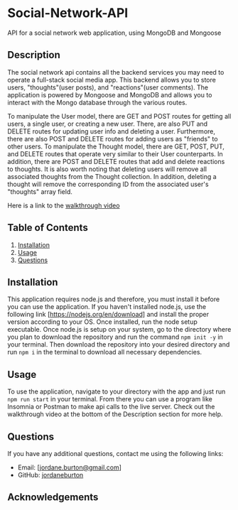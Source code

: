 # Social-Network-API

API for a social network web application, using MongoDB and Mongoose

## Description

The social network api contains all the backend services you may need to operate a full-stack social media app. This backend allows you to store users, "thoughts"(user posts), and "reactions"(user comments). The application is powered by Mongoose and MongoDB and allows you to interact with the Mongo database through the various routes. 

To manipulate the User model, there are GET and POST routes for getting all users, a single user, or creating a new user. There, are also PUT and DELETE routes for updating user info and deleting a user. Furthermore, there are also POST and DELETE routes for adding users as "friends" to other users. To manipulate the Thought model, there are GET, POST, PUT, and DELETE routes that operate very similar to their User counterparts. In addition, there are POST and DELETE routes that add and delete reactions to thoughts. It is also worth noting that deleting users will remove all associated thoughts from the Thought collection. In addition, deleting a thought will remove the corresponding ID from the associated user's "thoughts" array field.

Here is a link to the [walkthrough video](https://drive.google.com/file/d/1zoUev6_eDeyRir-Fpi5iwNJKx7_7AJwc/view)

## Table of Contents 
1. [Installation](#install)
2. [Usage](#usage)
3. [Questions](#questions)

## <a id='install'>Installation</a>

This application requires node.js and therefore, you must install it before you can use the application. If you haven't installed node.js, use the following link [https://nodejs.org/en/download] and install the proper version according to your OS. Once installed, run the node setup executable. Once node.js is setup on your system, go to the directory where you plan to download the repository and run the command `npm init -y` in your terminal. Then download the repository into your desired directory and run `npm i` in the terminal to download all necessary dependencies.

## <a id='usage'>Usage</a>

To use the application, navigate to your directory with the app and just run `npm run start` in your terminal. From there you can use a program like Insomnia or Postman to make api calls to the live server. Check out the walkthrough video at the bottom of the Description section for more help.

## <a id='questions'>Questions</a>

If you have any additional questions, contact me using the following links:
- Email: [jordane.burton@gmail.com]
- GitHub: [jordaneburton](https://github.com/jordaneburton)

## Acknowledgements
